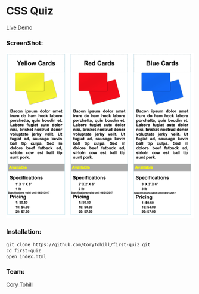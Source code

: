# CSS Quiz

[Live Demo](http://corytohill.github.io/first-quiz/)

### ScreenShot:
![CSS Quiz Screenshot](https://raw.githubusercontent.com/CoryTohill/corytohill.github.io/master/img/CSS-Quiz-Screenshot.png)

### Installation:

```
git clone https://github.com/CoryTohill/first-quiz.git
cd first-quiz
open index.html
```

### Team:

[Cory Tohill](https://github.com/CoryTohill)
